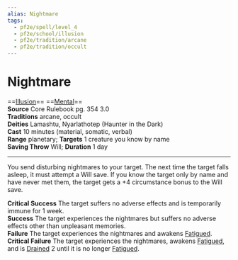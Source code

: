 ```yaml
---
alias: Nightmare
tags:
  - pf2e/spell/level_4
  - pf2e/school/illusion
  - pf2e/tradition/arcane
  - pf2e/tradition/occult
---
```


# Nightmare

==[Illusion](Illusion.md)== ==[Mental](Mental.md)==  
__Source__ Core Rulebook pg. 354 3.0  
**Traditions** arcane, occult  
**Deities** Lamashtu, Nyarlathotep (Haunter in the Dark)  
**Cast** 10 minutes (material, somatic, verbal)  
**Range** planetary; **Targets** 1 creature you know by name  
**Saving Throw** Will; **Duration** 1 day

---

You send disturbing nightmares to your target. The next time the target falls asleep, it must attempt a Will save. If you know the target only by name and have never met them, the target gets a +4 circumstance bonus to the Will save.

**Critical Success** The target suffers no adverse effects and is temporarily immune for 1 week.  
**Success** The target experiences the nightmares but suffers no adverse effects other than unpleasant memories.  
**Failure** The target experiences the nightmares and awakens [Fatigued](Fatigued.md).  
**Critical Failure** The target experiences the nightmares, awakens [Fatigued](Fatigued.md), and is [Drained](Drained.md) 2 until it is no longer [Fatigued](Fatigued.md).
